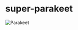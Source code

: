 # super-parakeet

![Parakeet](https://lafeber.com/pet-birds/wp-content/uploads/Parakeet-Category-Image-300x300.jpg)